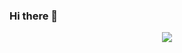 ### Hi there 👋

<!--
**dexter00786/dexter00786** is a ✨ _special_ ✨ repository because its `README.md` (this file) appears on your GitHub profile.

Here are some ideas to get you started:

- 🔭 I’m currently working on ...
- 🌱 I’m currently learning ...
- 👯 I’m looking to collaborate on ...
- 🤔 I’m looking for help with ...
- 💬 Ask me about ...
- 📫 How to reach me: ...
- 😄 Pronouns: ...
- ⚡ Fun fact: ...
-->

<p align='center'><a href="https://github.com/riyatyagi99">
  <img align="center" src="https://github-readme-stats.vercel.app/api?username=dexter00786" />
</a></p>
